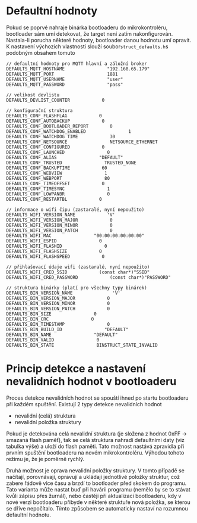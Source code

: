 # Defaultní hodnoty

Pokud se poprvé nahraje binárka bootloaderu do mikrokontroléru, bootloader sám umí detekovat, že target není zatím nakonfigurován. Nastala-li porucha některé hodnoty, bootloader danou hodnotu umí opravit. K nastavení výchozích vlastností slouží soubor`struct_defaults.h`s podobným obsahem tomuto

```
// defaultní hodnoty pro MQTT hlavní a záložní broker
DEFAULTS_MQTT_HOSTNAME                "192.168.65.179"
DEFAULTS_MQTT_PORT                    1881
DEFAULTS_MQTT_USERNAME                "user"
DEFAULTS_MQTT_PASSWORD                "pass"

// velikost devlistu
DEFAULTS_DEVLIST_COUNTER            0

// konfigurační struktura
DEFAULTS_CONF_FLASHFLAG            0
DEFAULTS_CONF_AUTOBACKUP            0
DEFAULTS_CONF_BOOTLOADER_REPORT        0
DEFAULTS_CONF_WATCHDOG_ENABLED                1
DEFAULTS_CONF_WATCHDOG_TIME            30
DEFAULTS_CONF_NETSOURCE                NETSOURCE_ETHERNET
DEFAULTS_CONF_CONFIGURED            0
DEFAULTS_CONF_LAUNCHED                0
DEFAULTS_CONF_ALIAS                "DEFAULT"
DEFAULTS_CONF_TRUSTED                TRUSTED_NONE
DEFAULTS_CONF_BACKUPTIME            60
DEFAULTS_CONF_WEBVIEW                1
DEFAULTS_CONF_WEBPORT                80
DEFAULTS_CONF_TIMEOFFSET            0
DEFAULTS_CONF_TIMESYNC                1
DEFAULTS_CONF_LOWPANBR                0
DEFAULTS_CONF_RESTARTBL            0

// informace o wifi čipu (zastaralé, nyní nepoužito)
DEFAULTS_WIFI_VERSION_NAME            'V'
DEFAULTS_WIFI_VERSION_MAJOR            0
DEFAULTS_WIFI_VERSION_MINOR            0
DEFAULTS_WIFI_VERSION_PATCH            0
DEFAULTS_WIFI_MAC                "00:00:00:00:00:00"
DEFAULTS_WIFI_ESPID                0
DEFAULTS_WIFI_FLASHID                0
DEFAULTS_WIFI_FLASHSIZE            0
DEFAULTS_WIFI_FLASHSPEED            0

// přihlašovací údaje wifi (zastaralé, nyní nepoužito)
DEFAULTS_WIFI_CRED_SSID            (const char*)"SSID"
DEFAULTS_WIFI_CRED_PASSWORD            (const char*)"PASSWORD"

// struktura binárky (platí pro všechny typy binárek)
DEFAULTS_BIN_VERSION_NAME               'V'
DEFAULTS_BIN_VERSION_MAJOR            0
DEFAULTS_BIN_VERSION_MINOR            0
DEFAULTS_BIN_VERSION_PATCH            0
DEFAULTS_BIN_SIZE                0
DEFAULTS_BIN_CRC                0
DEFAULTS_BIN_TIMESTAMP                0
DEFAULTS_BIN_BUILD_ID                "DEFAULT"
DEFAULTS_BIN_NAME                "DEFAULT"
DEFAULTS_BIN_VALID                0
DEFAULTS_BIN_STATE                BINSTRUCT_STATE_INVALID
```

# Princip detekce a nastavení nevalidních hodnot v bootloaderu

Proces detekce nevalidních hodnot se spouští ihned po startu bootloaderu při každém spuštění. Existují 2 typy detekce nevalidních hodnot

* nevalidní \(celá\) struktura
* nevalidní položka struktury

Pokud je detekována celá nevalidní struktura \(je složena z hodnot 0xFF → smazaná flash paměť\), tak se celá struktura nahradí defaultními daty \(viz tabulka výše\) a uloží do flash paměti. Tato možnost nastává zpravidla při prvním spuštění bootloaderu na novém mikrokontroléru. Výhodou tohoto režimu je, že je poměrně rychlý.

Druhá možnost je oprava nevalidní položky struktury. V tomto případě se načítají, porovnávají, opravují a ukládají jednotlivé položky struktur, což zabere řádově více času a brzdí to bootloader před skokem do programu. Tato varianta může nastat buď při havárii programu \(nemělo by se to stávat kvůli zápisu přes žurnál\), nebo častěji při aktualizaci bootloaderu, kdy v nové verzi bootloaderu přibyde v některé struktuře nová položka, se kterou se dříve nepočítalo. Tímto způsobem se automaticky nastaví na rozumnou defaultní hodnotu.

